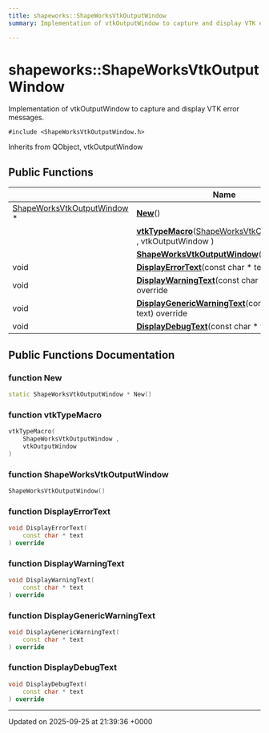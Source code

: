 ```yaml
---
title: shapeworks::ShapeWorksVtkOutputWindow
summary: Implementation of vtkOutputWindow to capture and display VTK error messages. 

---
```


# shapeworks::ShapeWorksVtkOutputWindow



Implementation of vtkOutputWindow to capture and display VTK error messages. 


`#include <ShapeWorksVtkOutputWindow.h>`

Inherits from QObject, vtkOutputWindow

## Public Functions

|                | Name           |
| -------------- | -------------- |
| [ShapeWorksVtkOutputWindow](../Classes/classshapeworks_1_1ShapeWorksVtkOutputWindow.md) * | **[New](../Classes/classshapeworks_1_1ShapeWorksVtkOutputWindow.md#function-new)**() |
| | **[vtkTypeMacro](../Classes/classshapeworks_1_1ShapeWorksVtkOutputWindow.md#function-vtktypemacro)**([ShapeWorksVtkOutputWindow](../Classes/classshapeworks_1_1ShapeWorksVtkOutputWindow.md) , vtkOutputWindow ) |
| | **[ShapeWorksVtkOutputWindow](../Classes/classshapeworks_1_1ShapeWorksVtkOutputWindow.md#function-shapeworksvtkoutputwindow)**() |
| void | **[DisplayErrorText](../Classes/classshapeworks_1_1ShapeWorksVtkOutputWindow.md#function-displayerrortext)**(const char * text) override |
| void | **[DisplayWarningText](../Classes/classshapeworks_1_1ShapeWorksVtkOutputWindow.md#function-displaywarningtext)**(const char * text) override |
| void | **[DisplayGenericWarningText](../Classes/classshapeworks_1_1ShapeWorksVtkOutputWindow.md#function-displaygenericwarningtext)**(const char * text) override |
| void | **[DisplayDebugText](../Classes/classshapeworks_1_1ShapeWorksVtkOutputWindow.md#function-displaydebugtext)**(const char * text) override |

## Public Functions Documentation

### function New

```cpp
static ShapeWorksVtkOutputWindow * New()
```


### function vtkTypeMacro

```cpp
vtkTypeMacro(
    ShapeWorksVtkOutputWindow ,
    vtkOutputWindow 
)
```


### function ShapeWorksVtkOutputWindow

```cpp
ShapeWorksVtkOutputWindow()
```


### function DisplayErrorText

```cpp
void DisplayErrorText(
    const char * text
) override
```


### function DisplayWarningText

```cpp
void DisplayWarningText(
    const char * text
) override
```


### function DisplayGenericWarningText

```cpp
void DisplayGenericWarningText(
    const char * text
) override
```


### function DisplayDebugText

```cpp
void DisplayDebugText(
    const char * text
) override
```


-------------------------------

Updated on 2025-09-25 at 21:39:36 +0000